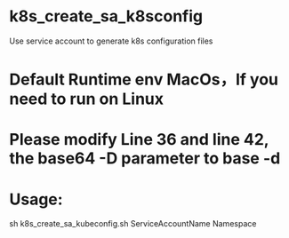 # k8s_create_sa_k8sconfig
Use service account to generate k8s configuration files

# Default Runtime env MacOs，If you need to run on Linux
# Please modify Line 36 and line 42, the base64 -D parameter to base -d

# Usage: 
sh k8s_create_sa_kubeconfig.sh ServiceAccountName  Namespace
